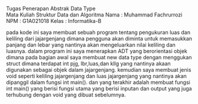 Tugas Penerapan Abstrak Data Type  
Mata Kuliah Struktur Data dan Algoritma 
Nama : Muhammad Fachrurrozi 
NPM : G1A021018 
Kelas : Informatika-B 
 
pada kode ini saya membuat sebuah program tentang pengukuran luas dan keliling dari jajargenjang dimana pengguna akan diminta untuk memasukkan panjang dan lebar yang nantinya akan mengeluarkan nilai keliling dan luasnya. dalam program ini saya menerapkan ADT yang berorientasi objek dimana pada bagian awal saya membuat new data type dengan menggukan struct dimana terdapat int pjg, lbr,luas,dan kllg yang nantinya akaan digunakan sebagai objek dalam jajargenjang. kemudian saya membuat  jenis void seperti keliling jajargenjang dan luas jajargenjang yang nantinya akan dipanggil dalam fungsi int main(). dan yang terakhir adalah membuat fungsi int main() yang berisi fungsi utama yang berisi inputan dan output yang juga terhubung dengan void yang dibuat sebelumnya.
